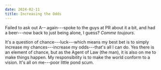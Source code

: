 ```yaml
---
date: 2024-02-11
title: Increasing the Odds
---
```


Failed to ask out A-- again---spoke to the guys at PR about it a bit, and had a beer---now back to just being alone, I guess? *Comme toujours*.

It's a question of chance---luck---which means my best bet is to simply increase my chances---increase my odds---that's all I can do. Yes there is an element of chance, but as the Agent of Law (the man), it is also on me to make things happen. My responsibility is to make the world conform to a vision. It's all on me---poor little pond scum.
